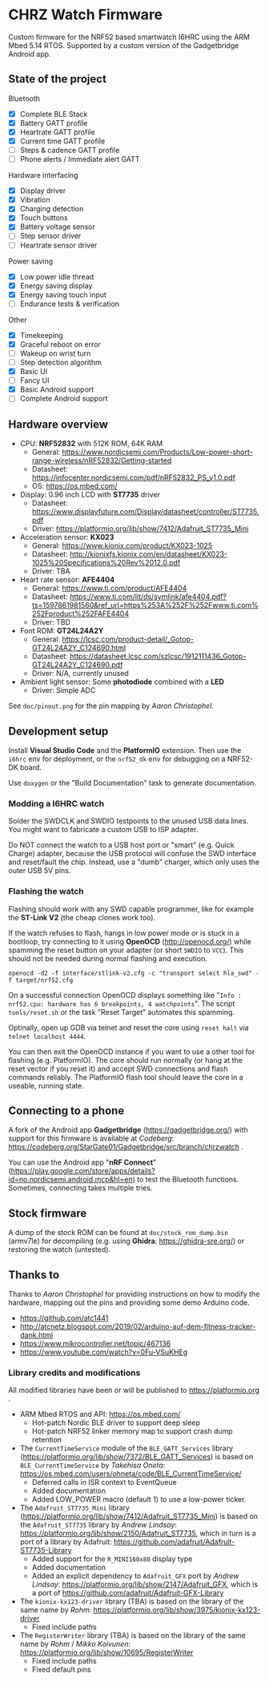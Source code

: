 # CHRZ Watch Firmware

Custom firmware for the NRF52 based smartwatch I6HRC using the ARM Mbed 5.14 RTOS. Supported by a custom version of the Gadgetbridge Android app.

## State of the project

Bluetooth

- [x] Complete BLE Stack
- [x] Battery GATT profile
- [x] Heartrate GATT profile
- [x] Current time GATT profile
- [ ] Steps & cadence GATT profile
- [ ] Phone alerts / Immediate alert GATT

Hardware interfacing

- [x] Display driver
- [x] Vibration
- [x] Charging detection
- [x] Touch buttons
- [x] Battery voltage sensor
- [ ] Step sensor driver
- [ ] Heartrate sensor driver

Power saving

- [x] Low power idle thread
- [x] Energy saving display
- [x] Energy saving touch input
- [ ] Endurance tests & verification

Other

- [x] Timekeeping
- [x] Graceful reboot on error
- [ ] Wakeup on wrist turn
- [ ] Step detection algorithm
- [x] Basic UI
- [ ] Fancy UI
- [x] Basic Android support
- [ ] Complete Android support

## Hardware overview

 - CPU: **NRF52832** with 512K ROM, 64K RAM
   - General: https://www.nordicsemi.com/Products/Low-power-short-range-wireless/nRF52832/Getting-started
   - Datasheet: https://infocenter.nordicsemi.com/pdf/nRF52832_PS_v1.0.pdf
   - OS: https://os.mbed.com/
 - Display: 0.96 inch LCD with **ST7735** driver
   - Datasheet: https://www.displayfuture.com/Display/datasheet/controller/ST7735.pdf
   - Driver: https://platformio.org/lib/show/7412/Adafruit_ST7735_Mini
 - Acceleration sensor: **KX023**
   - General: https://www.kionix.com/product/KX023-1025
   - Datasheet: http://kionixfs.kionix.com/en/datasheet/KX023-1025%20Specifications%20Rev%2012.0.pdf
   - Driver: TBA
 - Heart rate sensor: **AFE4404**
   - General: https://www.ti.com/product/AFE4404
   - Datasheet: https://www.ti.com/lit/ds/symlink/afe4404.pdf?ts=1597861981560&ref_url=https%253A%252F%252Fwww.ti.com%252Fproduct%252FAFE4404
   - Driver: TBD
 - Font ROM: **GT24L24A2Y**
   - General: https://lcsc.com/product-detail/_Gotop-GT24L24A2Y_C124690.html
   - Datasheet: https://datasheet.lcsc.com/szlcsc/1912111436_Gotop-GT24L24A2Y_C124690.pdf
   - Driver: N/A, currently unused
 - Ambient light sensor: Some **photodiode** combined with a **LED**
   - Driver: Simple ADC
  
See `doc/pinout.png` for the pin mapping by *Aaron Christophel*.

## Development setup

Install **Visual Studio Code** and the **PlatformIO** extension. Then use the `i6hrc` env for deployment, or the `nrf52_dk` env for debugging on a NRF52-DK board.

Use `doxygen` or the "Build Documentation" task to generate documentation.

### Modding a I6HRC watch

Solder the SWDCLK and SWDIO testpoints to the unused USB data lines. You might want to fabricate a custom USB to ISP adapter.

Do NOT connect the watch to a USB host port or "smart" (e.g. Quick Charge) adapter, because the USB protocol will confuse the SWD interface and reset/fault the chip. Instead, use a "dumb" charger, which only uses the outer USB 5V pins.

### Flashing the watch

Flashing should work with any SWD capable programmer, like for example the **ST-Link V2** (the cheap clones work too). 

If the watch refuses to flash, hangs in low power mode or is stuck in a bootloop, try connecting to it using **OpenOCD** (http://openocd.org/) while spamming the reset button on your adapter (or short `SWDIO` to `VCC`). This should not be needed during normal flashing and execution.

```
openocd -d2 -f interface/stlink-v2.cfg -c "transport select hla_swd" -f target/nrf52.cfg
```

On a successful connection OpenOCD displays something like "`Info : nrf52.cpu: hardware has 6 breakpoints, 4 watchpoints`". The script `tools/reset.sh` or the task "Reset Target" automates this spamming.

Optinally, open up GDB via telnet and reset the core using `reset halt` via `telnet localhost 4444`.

You can then exit the OpenOCD instance if you want to use a other tool for flashing (e.g. PlatformIO). The core should run normally (or hang at the reset vector if you reset it) and accept SWD connections and flash commands reliably. The PlatformIO flash tool should leave the core in a useable, running state.

## Connecting to a phone

A fork of the Android app **Gadgetbridge** (https://gadgetbridge.org/) with support for this firmware is available at *Codeberg*: https://codeberg.org/StarGate01/Gadgetbridge/src/branch/chrzwatch .

You can use the Android app "**nRF Connect**" (https://play.google.com/store/apps/details?id=no.nordicsemi.android.mcp&hl=en) to test the Bluetooth functions. Sometimes, connecting takes multiple tries.

## Stock firmware

A dump of the stock ROM can be found at `doc/stock_rom_dump.bin` (armv7le) for decompiling (e.g. using **Ghidra**: https://ghidra-sre.org/) or restoring the watch (untested).

## Thanks to

Thanks to *Aaron Christophel* for providing instructions on how to modify the hardware, mapping out the pins and providing some demo Arduino code.

 - https://github.com/atc1441
 - http://atcnetz.blogspot.com/2019/02/arduino-auf-dem-fitness-tracker-dank.html
 - https://www.mikrocontroller.net/topic/467136
 - https://www.youtube.com/watch?v=0Fu-VSuKHEg 

### Library credits and modifications

All modified libraries have been or will be published to https://platformio.org .

 - ARM Mbed RTOS and API: https://os.mbed.com/
   - Hot-patch Nordic BLE driver to support deep sleep
   - Hot-patch NRF52 linker memory map to support crash dump retention
 - The `CurrentTimeService` module of the `BLE_GATT_Services` library (https://platformio.org/lib/show/7372/BLE_GATT_Services) is based on `BLE_CurrentTimeService` by *Takehisa Oneta*: https://os.mbed.com/users/ohneta/code/BLE_CurrentTimeService/
   - Deferred calls in ISR context to EventQueue
   - Added documentation
   - Added LOW_POWER macro (default 1) to use a low-power ticker.
 - The `Adafruit_ST7735_Mini` library (https://platformio.org/lib/show/7412/Adafruit_ST7735_Mini) is based on the `Adafruit_ST7735` library by *Andrew Lindsay*: https://platformio.org/lib/show/2150/Adafruit_ST7735, which in turn is a port of a library by Adafruit: https://github.com/adafruit/Adafruit-ST7735-Library
   - Added support for the `R_MINI160x80` display type
   - Added documentation
   - Added an explicit dependency to `Adafruit_GFX` port by *Andrew Lindsay*: https://platformio.org/lib/show/2147/Adafruit_GFX, which is a port of https://github.com/adafruit/Adafruit-GFX-Library
 - The `kionix-kx123-driver` library (TBA) is based on the library of the same name by *Rohm*: https://platformio.org/lib/show/3975/kionix-kx123-driver
   - Fixed include paths
 - The `RegisterWriter` library (TBA) is based on the library of the same name by *Rohm* / *Mikko Koivunen*: https://platformio.org/lib/show/10695/RegisterWriter
   - Fixed include paths
   - Fixed default pins